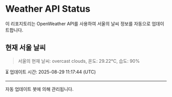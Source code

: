 
# Weather API Status

이 리포지토리는 OpenWeather API를 사용하여 서울의 날씨 정보를 자동으로 업데이트합니다.

## 현재 서울 날씨
> 서울의 현재 날씨: overcast clouds, 온도: 29.22°C, 습도: 90%

⏳ 업데이트 시간: 2025-08-29 11:17:44 (UTC)

---
자동 업데이트 봇에 의해 관리됩니다.
